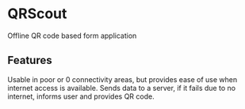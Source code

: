 # QRScout
 Offline QR code based form application

## Features
 Usable in poor or 0 connectivity areas, but provides ease of use when internet access is available.
 Sends data to a server, if it fails due to no internet, informs user and provides QR code.
